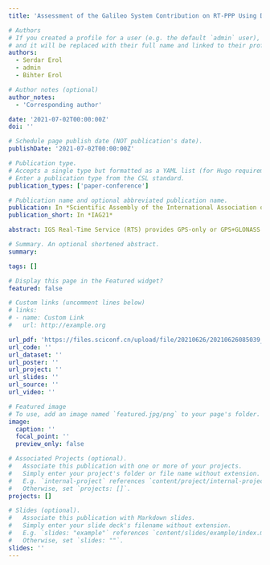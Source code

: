```yaml
---
title: 'Assessment of the Galileo System Contribution on RT-PPP Using Different Real-Time Correction Services in the Antarctic Region'

# Authors
# If you created a profile for a user (e.g. the default `admin` user), write the username (folder name) here
# and it will be replaced with their full name and linked to their profile.
authors:
  - Serdar Erol
  - admin
  - Bihter Erol

# Author notes (optional)
author_notes:
  - 'Corresponding author'

date: '2021-07-02T00:00:00Z'
doi: ''

# Schedule page publish date (NOT publication's date).
publishDate: '2021-07-02T00:00:00Z'

# Publication type.
# Accepts a single type but formatted as a YAML list (for Hugo requirements).
# Enter a publication type from the CSL standard.
publication_types: ['paper-conference']

# Publication name and optional abbreviated publication name.
publication: In *Scientific Assembly of the International Association of Geodesy 2021*
publication_short: In *IAG21*

abstract: IGS Real-Time Service (RTS) provides GPS-only or GPS+GLONASS real-time precise orbit and clock products for RT-PPP applications. On the other hand, some IGS analysis centers (ACs) provide real-time precise products for Multi-GNSS RT-PPP within the scope of the IGS- Multi-GNSS EXperiment (MGEX) project. In addition, the Spaceopal GmbH, the prime contractor responsible for the Galileo operations, launched a new worldwide real-time correction service known as NAVCAST in October 2018. This service provides GPS+Galileo real-time precise orbit and clock products based on the RETICLE algorithm developed by the German Aerospace Centre (DLR). This study aims to test the convergence and accuracy performance of the RT-PPP method using the IGS-MGEX and Spaceopal NAVCAST RTS products separately in the Antarctica continent with different constellations. For this purpose, the RT-PPP solutions have been carried out for GPS-only, Galileo-only, and GPS+Galileo constellations by using the real-time data from OHI300ATA0 IGS-MGEX RT station in the Antarctica continent together with the mentioned RTS products. In the study, real-time corrections of DLR were used as MGEX RTS products. The obtained results were compared by means of both the contributing satellite systems and the used RTS products. In the result, the horizontal and vertical position accuracies were found centimeter and around one decimeter level, respectively for the single constellation RT-PPP solutions using the NAVCAST and IGS-MGEX RTS products. By using the two constellations together, the convergence time was shortened and the horizontal and vertical position accuracies were improved by approximately 40% and 30%, respectively. These accuracies were obtained for an 8-hour observation period with approximately 30-60 minutes convergence time. In conclusion, the NAVCAST-RTS provided almost equal RT-PPP accuracies with IGS-RTS for the single- and multi- constellation data of an IGS-RT network station in the Antarctic region

# Summary. An optional shortened abstract.
summary: 

tags: []

# Display this page in the Featured widget?
featured: false

# Custom links (uncomment lines below)
# links:
# - name: Custom Link
#   url: http://example.org

url_pdf: 'https://files.sciconf.cn/upload/file/20210626/20210626085039_69146.pdf#page=499'
url_code: ''
url_dataset: ''
url_poster: ''
url_project: ''
url_slides: ''
url_source: ''
url_video: ''

# Featured image
# To use, add an image named `featured.jpg/png` to your page's folder.
image:
  caption: ''
  focal_point: ''
  preview_only: false

# Associated Projects (optional).
#   Associate this publication with one or more of your projects.
#   Simply enter your project's folder or file name without extension.
#   E.g. `internal-project` references `content/project/internal-project/index.md`.
#   Otherwise, set `projects: []`.
projects: []

# Slides (optional).
#   Associate this publication with Markdown slides.
#   Simply enter your slide deck's filename without extension.
#   E.g. `slides: "example"` references `content/slides/example/index.md`.
#   Otherwise, set `slides: ""`.
slides: ''
---
```



